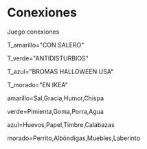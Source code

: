 
# Conexiones
Juego conexiones

T_amarillo="CON SALERO"

T_verde="ANTIDISTURBIOS"

T_azul="BROMAS HALLOWEEN USA"

T_morado="EN IKEA"

amarillo=Sal,Gracia,Humor,Chispa

verde=Pimienta,Goma,Porra,Agua

azul=Huevos,Papel,Timbre,Calabazas

morado=Perrito,Albóndigas,Muebles,Laberinto